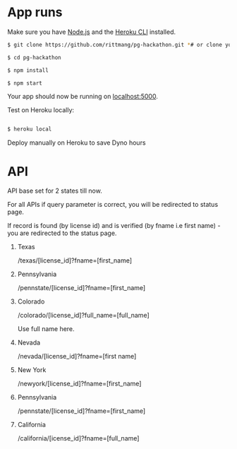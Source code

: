 # App runs

Make sure you have [Node.js](http://nodejs.org/) and the [Heroku CLI](https://cli.heroku.com/) installed.

```sh
$ git clone https://github.com/rittmang/pg-hackathon.git *# or clone your own fork*

$ cd pg-hackathon

$ npm install

$ npm start
```

Your app should now be running on [localhost:5000](http://localhost:5000/).


Test on Heroku locally: 
```sh

$ heroku local
```

Deploy manually on Heroku to save Dyno hours

# API
API base set for 2 states till now.

For all APIs if query parameter is correct, you will be redirected to status page.

If record is found (by license id) and is verified (by fname i.e first name) - you are redirected to the status page.

1) Texas

    /texas/[license_id]?fname=[first_name]
  
2) Pennsylvania

    /pennstate/[license_id]?fname=[first_name]
 

3) Colorado

    /colorado/[license_id]?full_name=[full_name]
    
    Use full name here. 
    
4) Nevada

    /nevada/[license_id]?fname=[first name]

5) New York

    /newyork/[license_id]?fname=[first_name]
    
6) Pennsylvania

    /pennstate/[license_id]?fname=[first_name]
    
7) California

   /california/[icense_id]?fname=[full_name] 
   






